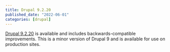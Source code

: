 ```yaml
---
title: Drupal 9.2.20
published_date: "2022-06-01"
categories: [drupal]
---
```

[Drupal 9.2.20](https://www.drupal.org/project/drupal/releases/9.2.20) is available and includes backwards-compatible improvements. This is a minor version of Drupal 9 and is available for use on production sites.
